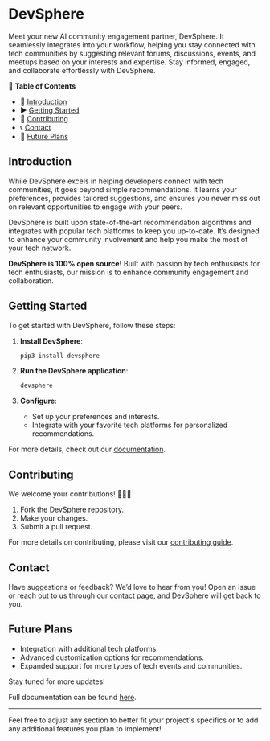 # DevSphere

Meet your new AI community engagement partner, DevSphere. It seamlessly integrates into your workflow, helping you stay connected with tech communities by suggesting relevant forums, discussions, events, and meetups based on your interests and expertise. Stay informed, engaged, and collaborate effortlessly with DevSphere.

📝 **Table of Contents**
- 🎉 [Introduction](#introduction)
- ▶️ [Getting Started](#getting-started)
- 🤝 [Contributing](#contributing)
- 📞 [Contact](#contact)
- 🚀 [Future Plans](#future-plans)

## Introduction

While DevSphere excels in helping developers connect with tech communities, it goes beyond simple recommendations. It learns your preferences, provides tailored suggestions, and ensures you never miss out on relevant opportunities to engage with your peers.

DevSphere is built upon state-of-the-art recommendation algorithms and integrates with popular tech platforms to keep you up-to-date. It’s designed to enhance your community involvement and help you make the most of your tech network.

**DevSphere is 100% open source!** Built with passion by tech enthusiasts for tech enthusiasts, our mission is to enhance community engagement and collaboration.

## Getting Started

To get started with DevSphere, follow these steps:

1. **Install DevSphere**:
   ```bash
   pip3 install devsphere
   ```

2. **Run the DevSphere application**:
   ```bash
   devsphere
   ```

3. **Configure**:
   - Set up your preferences and interests.
   - Integrate with your favorite tech platforms for personalized recommendations.

For more details, check out our [documentation](#).

## Contributing

We welcome your contributions! 🙌🌟💖

1. Fork the DevSphere repository.
2. Make your changes.
3. Submit a pull request.

For more details on contributing, please visit our [contributing guide](#).

## Contact

Have suggestions or feedback? We’d love to hear from you! Open an issue or reach out to us through our [contact page](#), and DevSphere will get back to you.

## Future Plans

- Integration with additional tech platforms.
- Advanced customization options for recommendations.
- Expanded support for more types of tech events and communities.

Stay tuned for more updates!

Full documentation can be found [here](#).

---

Feel free to adjust any section to better fit your project's specifics or to add any additional features you plan to implement!
